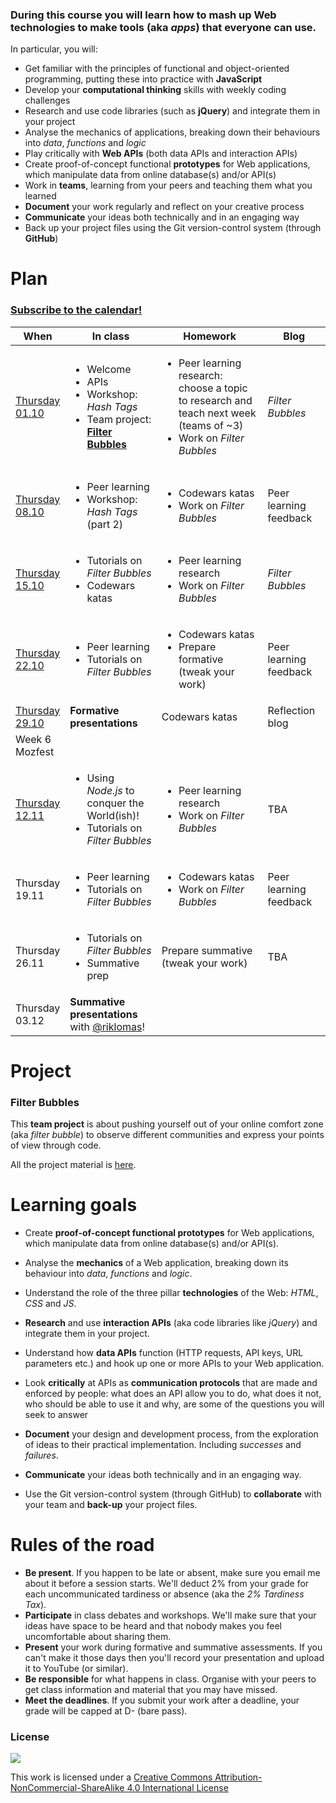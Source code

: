 ### During this course you will learn how to mash up Web technologies to make tools (aka *apps*) that everyone can use. 

In particular, you will:

* Get familiar with the principles of functional and object-oriented programming, putting these into practice with **JavaScript**
* Develop your **computational thinking** skills with weekly coding challenges
* Research and use code libraries (such as **jQuery**) and integrate them in your project
* Analyse the mechanics of applications, breaking down their behaviours into *data*, *functions* and *logic*  
* Play critically with **Web APIs** (both data APIs and interaction APIs)
* Create proof-of-concept functional **prototypes** for Web applications, which manipulate data from online database(s) and/or API(s)
* Work in **teams**, learning from your peers and teaching them what you learned
* **Document** your work regularly and reflect on your creative process
* **Communicate** your ideas both technically and in an engaging way
* Back up your project files using the Git version-control system (through **GitHub**)


# Plan

### [Subscribe to the calendar!](https://www.google.com/calendar/ical/rave.ac.uk_obrkgb9c76vv9dj1soaehmav74%40group.calendar.google.com/public/basic.ics)

When | In class | Homework | Blog 
---- | -------- | -------- | ----
[Thursday<br>01.10](sessions/01)| <ul><li>Welcome <li>APIs <li>Workshop: *Hash Tags* <li>Team project: [**Filter Bubbles**](#filter-bubbles) | <ul><li>Peer learning research: choose a topic to research and teach next week (teams of ~3) <li>Work on *Filter Bubbles* | *Filter Bubbles*
[Thursday<br>08.10](sessions/02)| <ul><li>Peer learning <li>Workshop: *Hash Tags* (part 2) | <ul><li>Codewars katas <li>Work on *Filter Bubbles* | Peer learning feedback
[Thursday<br>15.10](sessions/03)| <ul><li>Tutorials on *Filter Bubbles*<li>Codewars katas | <ul><li>Peer learning research <li>Work on *Filter Bubbles* | *Filter Bubbles*
[Thursday<br>22.10](sessions/04)| <ul><li>Peer learning <li>Tutorials on *Filter Bubbles* | <ul><li>Codewars katas <li>Prepare formative (tweak your work) | Peer learning feedback
[Thursday<br>29.10](sessions/05)| **Formative presentations** | Codewars katas  | Reflection blog
Week 6<br>Mozfest|
[Thursday<br>12.11](sessions/07)| <ul><li>Using *Node.js* to conquer the World(ish)! <li>Tutorials on *Filter Bubbles* | <ul><li>Peer learning research <li>Work on *Filter Bubbles* | TBA
Thursday<br>19.11| <ul><li>Peer learning <li>Tutorials on *Filter Bubbles* | <ul><li>Codewars katas <li>Work on *Filter Bubbles* | Peer learning feedback
Thursday<br>26.11| <ul><li>Tutorials on *Filter Bubbles* <li> Summative prep | Prepare summative (tweak your work) | TBA
Thursday<br>03.12| **Summative presentations** with [@riklomas](https://twitter.com/riklomas)!

# Project

### Filter Bubbles

This **team project** is about pushing yourself out of your online comfort zone (aka *filter bubble*) to observe different communities and express your points of view through code.

All the project material is [here](projects/filter-bubbles).

<!--### Making Noise

This project is about functional and object-oriented programming, creating your own API and having fun with code-generated sound.-->

<!--### Time Table

This **team project** is about designing interfaces and coding apps that use data to provide people with *just enough information*. -->


# Learning goals

* Create **proof-of-concept functional prototypes** for Web applications, which manipulate data from online database(s) and/or API(s).

* Analyse the **mechanics** of a Web application, breaking down its behaviour into *data*, *functions* and *logic*.

* Understand the role of the three pillar **technologies** of the Web: *HTML*, *CSS* and *JS*.

* **Research** and use **interaction APIs** (aka code libraries like *jQuery*) and integrate them in your project.  

* Understand how **data APIs** function (HTTP requests, API keys, URL parameters etc.) and hook up one or more APIs to your Web application.

* Look **critically** at APIs as **communication protocols** that are made and enforced by people: what does an API allow you to do, what does it not, who should be able to use it and why, are some of the questions you will seek to answer

* **Document** your design and development process, from the exploration of ideas to their practical implementation. Including *successes* and *failures*.

* **Communicate** your ideas both technically and in an engaging way.

* Use the Git version-control system (through GitHub) to **collaborate** with your team and **back-up** your project files.

# Rules of the road

* **Be present**. If you happen to be late or absent, make sure you email me about it before a session starts. We'll deduct 2% from your grade for each uncommunicated tardiness or absence (aka the *2% Tardiness Tax*).
* **Participate** in class debates and workshops. We'll make sure that your ideas have space to be heard and that nobody makes you feel uncomfortable about sharing them.
* **Present** your work during formative and summative assessments. If you can't make it those days then you'll record your presentation and upload it to YouTube (or similar).
* **Be responsible** for what happens in class. Organise with your peers to get class information and material that you may have missed.
* **Meet the deadlines**. If you submit your work after a deadline, your grade will be capped at D- (bare pass).

### License

[![](https://i.creativecommons.org/l/by-nc-sa/4.0/88x31.png)](http://creativecommons.org/licenses/by-nc-sa/4.0)

This work is licensed under a [Creative Commons Attribution-NonCommercial-ShareAlike 4.0 International License ](http://creativecommons.org/licenses/by-nc-sa/4.0)